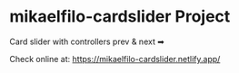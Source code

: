 # mikaelfilo-cardslider Project

Card slider with controllers prev & next ➡

Check online at: https://mikaelfilo-cardslider.netlify.app/
